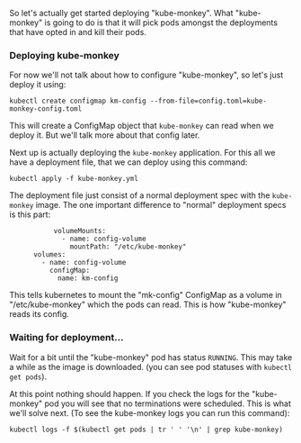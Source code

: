 So let's actually get started deploying "kube-monkey". What "kube-monkey" is going to do is that it will pick pods amongst the deployments that have opted in and kill their pods.

### Deploying kube-monkey
For now we'll not talk about how to configure "kube-monkey", so let's just deploy it using:
```
kubectl create configmap km-config --from-file=config.toml=kube-monkey-config.toml
```

This will create a ConfigMap object that `kube-monkey` can read when we deploy it. But we'll talk more about that config later.

Next up is actually deploying the `kube-monkey` application. For this all we have a deployment file, that we can deploy using this command:
```
kubectl apply -f kube-monkey.yml
```
The deployment file just consist of a normal deployment spec with the `kube-monkey` image. The one important difference to "normal" deployment specs is this part:
```
           volumeMounts:
             - name: config-volume
               mountPath: "/etc/kube-monkey"
      volumes:
        - name: config-volume
          configMap:
            name: km-config
```
This tells kubernetes to mount the "mk-config" ConfigMap as a volume in "/etc/kube-monkey" which the pods can read. This is how "kube-monkey" reads its config.

### Waiting for deployment...


Wait for a bit until the "kube-monkey" pod has status `RUNNING`. This may take a while as the image is downloaded. (you can see pod statuses with `kubectl get pods`).

At this point nothing should happen. If you check the logs for the "kube-monkey" pod you will see that no terminations were scheduled. This is what we'll solve next.
(To see the kube-monkey logs you can run this command):
```
kubectl logs -f $(kubectl get pods | tr ' ' '\n' | grep kube-monkey)
```
